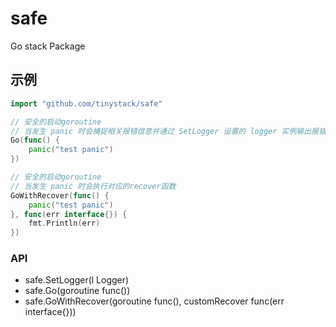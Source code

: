 # safe
Go stack Package

## 示例

```go
import "github.com/tinystack/safe"

// 安全的启动goroutine
// 当发生 panic 时会捕捉相关报错信息并通过 SetLogger 设置的 logger 实例输出报错信息和堆栈信息
Go(func() {
    panic("test panic")
})

// 安全的启动goroutine
// 当发生 panic 时会执行对应的recover函数
GoWithRecover(func() {
    panic("test panic")
}, func(err interface{}) {
    fmt.Println(err)
})
```

### API

- safe.SetLogger(l Logger)
- safe.Go(goroutine func())
- safe.GoWithRecover(goroutine func(), customRecover func(err interface{}))